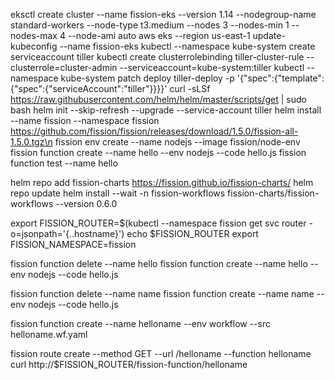 eksctl create cluster --name fission-eks --version 1.14 --nodegroup-name standard-workers --node-type t3.medium --nodes 3 --nodes-min 1 --nodes-max 4 --node-ami auto
aws eks --region us-east-1 update-kubeconfig --name fission-eks
kubectl --namespace kube-system create serviceaccount tiller
kubectl create clusterrolebinding tiller-cluster-rule --clusterrole=cluster-admin --serviceaccount=kube-system:tiller
kubectl --namespace kube-system patch deploy tiller-deploy -p '{"spec":{"template":{"spec":{"serviceAccount":"tiller"}}}}'
curl -sLSf https://raw.githubusercontent.com/helm/helm/master/scripts/get | sudo bash
helm init --skip-refresh --upgrade --service-account tiller
helm install --name fission --namespace fission https://github.com/fission/fission/releases/download/1.5.0/fission-all-1.5.0.tgz\n
fission env create --name nodejs --image fission/node-env
fission function create --name hello --env nodejs --code hello.js
fission function test --name hello

helm repo add fission-charts https://fission.github.io/fission-charts/
helm repo update
helm install --wait -n fission-workflows fission-charts/fission-workflows --version 0.6.0

export FISSION_ROUTER=$(kubectl --namespace fission get svc router -o=jsonpath='{..hostname}')
echo $FISSION_ROUTER
export FISSION_NAMESPACE=fission

fission function delete --name hello
fission function create --name hello --env nodejs --code hello.js

fission function delete --name name
fission function create --name name --env nodejs --code hello.js

fission function create --name helloname --env workflow --src helloname.wf.yaml

fission route create --method GET --url /helloname --function helloname
curl http://$FISSION_ROUTER/fission-function/helloname
